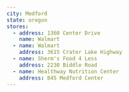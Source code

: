 ```yaml
---
city: Medford
state: oregon
stores:
  - address: 1360 Center Drive
    name: Walmart
  - name: Walmart
    address: 3615 Crater Lake Highway
  - name: Sherm's Food 4 Less
    address: 2230 Biddle Road
  - name: Healthway Nutrition Center
    address: 845 Medford Center
---
```

